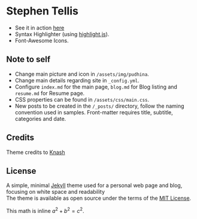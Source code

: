 # Stephen Tellis

- See it in action [here](https://stephen-tellis.github.io/home/ "Go to Stephen's page")
- Syntax Highlighter (using [highlight.js](https://highlightjs.org/)).
- Font-Awesome Icons.

## Note to self
- Change main picture and icon in `/assets/img/pudhina`.  
- Change main details regarding site in `_config.yml`.
- Configure `index.md` for the main page, `blog.md` for Blog listing and `resume.md` for Resume page.
- CSS properties can be found in `/assets/css/main.css`.
- New posts to be created in the `/_posts/` directory, follow the naming convention used in samples. Front-matter requires title, subtitle, categories and date.

## Credits
Theme credits to [Knash](https://github.com/Knhash/Pudhina) 


## License
A simple, minimal [Jekyll](jekyllrb.com) theme used for a personal web page and blog, focusing on white space and readability \
The theme is available as open source under the terms of the [MIT License](http://opensource.org/licenses/MIT).

This math is inline $`a^2+b^2=c^2`$.
